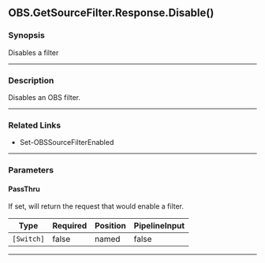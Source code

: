 OBS.GetSourceFilter.Response.Disable()
--------------------------------------




### Synopsis
Disables a filter



---


### Description

Disables an OBS filter.



---


### Related Links
* Set-OBSSourceFilterEnabled





---


### Parameters
#### **PassThru**

If set, will return the request that would enable a filter.






|Type      |Required|Position|PipelineInput|
|----------|--------|--------|-------------|
|`[Switch]`|false   |named   |false        |





---
